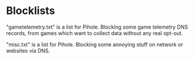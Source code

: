 # Blocklists
"gametelemetry.txt" is a list for Pihole.
Blocking some game telemetry DNS records, from games which want to collect data without any real opt-out.

"misc.txt" is a list for Pihole.
Blocking some annoying stuff on network or websites via DNS.
